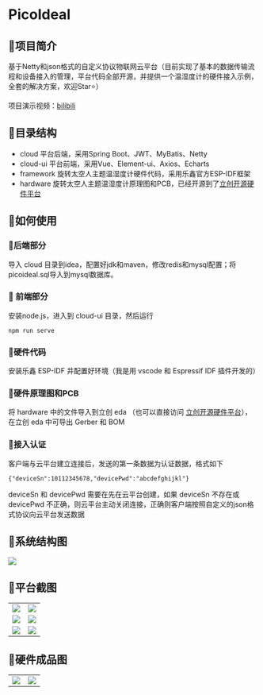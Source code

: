 # PicoIdeal

## 🍊项目简介

基于Netty和json格式的自定义协议物联网云平台（目前实现了基本的数据传输流程和设备接入的管理，平台代码全部开源，并提供一个温湿度计的硬件接入示例，全套的解决方案，欢迎Star⭐️）

项目演示视频：[bilibili](https://www.bilibili.com/video/BV1mr4y1x7e1)

## 🍒目录结构

- cloud 平台后端，采用Spring Boot、JWT、MyBatis、Netty
- cloud-ui 平台前端，采用Vue、Element-ui、Axios、Echarts
- framework 旋转太空人主题温湿度计硬件代码，采用乐鑫官方ESP-IDF框架
- hardware 旋转太空人主题温湿度计原理图和PCB，已经开源到了[立创开源硬件平台](https://oshwhub.com/xywang/picoideal)

## 🍓如何使用

### 🍚后端部分
导入 cloud 目录到idea，配置好jdk和maven，修改redis和mysql配置；将picoideal.sql导入到mysql数据库。

### 🍜 前端部分
安装node.js，进入到 cloud-ui 目录，然后运行
```
npm run serve
```
### 🍨硬件代码

安装乐鑫 ESP-IDF 并配置好环境（我是用 vscode 和 Espressif IDF 插件开发的）

### 🍧硬件原理图和PCB

将 hardware 中的文件导入到立创 eda （也可以直接访问 [立创开源硬件平台](https://oshwhub.com/xywang/picoideal)），在立创 eda 中可导出 Gerber 和 BOM

### 🍹接入认证

客户端与云平台建立连接后，发送的第一条数据为认证数据，格式如下

```
{"deviceSn":10112345678,"devicePwd":"abcdefghijkl"}
```
deviceSn 和 devicePwd 需要在先在云平台创建，如果 deviceSn 不存在或 devicePwd 不正确，则云平台主动关闭连接，正确则客户端按照自定义的json格式协议向云平台发送数据

## 🍍系统结构图

![](https://raw.githubusercontent.com/hsinyuwang/PicoIdeal/main/assets/9.png)

## 🍇平台截图

<table>
    <tr>
        <td><img src="https://raw.githubusercontent.com/hsinyuwang/PicoIdeal/main/assets/1.png"/></td>
        <td><img src="https://raw.githubusercontent.com/hsinyuwang/PicoIdeal/main/assets/2.png"/></td>
    </tr>
    <tr>
        <td><img src="https://raw.githubusercontent.com/hsinyuwang/PicoIdeal/main/assets/3.png"/></td>
        <td><img src="https://raw.githubusercontent.com/hsinyuwang/PicoIdeal/main/assets/4.png"/></td>
    </tr>
    <tr>
        <td><img src="https://raw.githubusercontent.com/hsinyuwang/PicoIdeal/main/assets/5.png"/></td>
        <td><img src="https://raw.githubusercontent.com/hsinyuwang/PicoIdeal/main/assets/6.png"/></td>
    </tr>
</table>

## 🍅硬件成品图

<table>
    <tr>
        <td><img src="https://raw.githubusercontent.com/hsinyuwang/PicoIdeal/main/assets/7.jpg"/></td>
        <td><img src="https://raw.githubusercontent.com/hsinyuwang/PicoIdeal/main/assets/8.jpg"/></td>
    </tr>
</table>